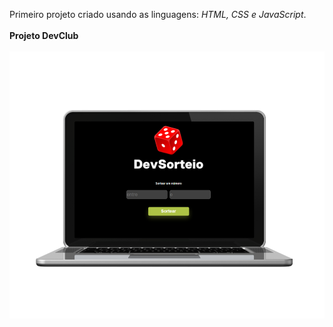 Primeiro projeto criado usando as linguagens: <i>HTML, CSS e JavaScript</i>.
<br>
<br>
<b>Projeto DevClub</b>
<br>
<br>
<img src="https://github.com/karlaweyla/Sorteador/blob/main/Print-tela/Sorteador%20tela.png?raw=true" width="700px">
